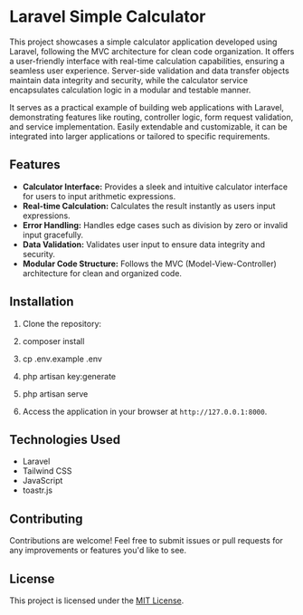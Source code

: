 # Laravel Simple Calculator

This project showcases a simple calculator application developed using Laravel, following the MVC architecture for clean code organization. It offers a user-friendly interface with real-time calculation capabilities, ensuring a seamless user experience. Server-side validation and data transfer objects maintain data integrity and security, while the calculator service encapsulates calculation logic in a modular and testable manner.

It serves as a practical example of building web applications with Laravel, demonstrating features like routing, controller logic, form request validation, and service implementation. Easily extendable and customizable, it can be integrated into larger applications or tailored to specific requirements.

## Features

- **Calculator Interface:** Provides a sleek and intuitive calculator interface for users to input arithmetic expressions.
- **Real-time Calculation:** Calculates the result instantly as users input expressions.
- **Error Handling:** Handles edge cases such as division by zero or invalid input gracefully.
- **Data Validation:** Validates user input to ensure data integrity and security.
- **Modular Code Structure:** Follows the MVC (Model-View-Controller) architecture for clean and organized code.

## Installation

1. Clone the repository:
2. composer install
3. cp .env.example .env
4. php artisan key:generate
5. php artisan serve

6. Access the application in your browser at `http://127.0.0.1:8000`.

## Technologies Used

- Laravel
- Tailwind CSS
- JavaScript
- toastr.js

## Contributing

Contributions are welcome! Feel free to submit issues or pull requests for any improvements or features you'd like to see.

## License

This project is licensed under the [MIT License](LICENSE).
